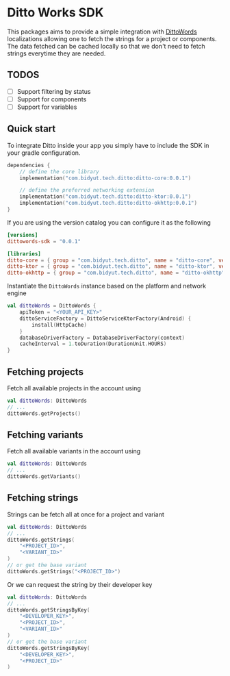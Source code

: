 # Ditto Works SDK

This packages aims to provide a simple integration with [DittoWords](https://www.dittowords.com/) localizations allowing
one to fetch the strings for a project or components. The data fetched can be cached locally so that we don't need to
fetch strings everytime they are needed.

## TODOS

- [ ] Support filtering by status
- [ ] Support for components
- [ ] Support for variables

## Quick start

To integrate Ditto inside your app you simply have to include the SDK in your gradle configuration.
```kotlin
dependencies {
    // define the core library
    implementation("com.bidyut.tech.ditto:ditto-core:0.0.1")

    // define the preferred networking extension
    implementation("com.bidyut.tech.ditto:ditto-ktor:0.0.1")
    implementation("com.bidyut.tech.ditto:ditto-okhttp:0.0.1")
}
```

If you are using the version catalog you can configure it as the following
```toml
[versions]
dittowords-sdk = "0.0.1"

[libraries]
ditto-core = { group = "com.bidyut.tech.ditto", name = "ditto-core", version.ref = "dittowords-sdk" }
ditto-ktor = { group = "com.bidyut.tech.ditto", name = "ditto-ktor", version.ref = "dittowords-sdk" }
ditto-okhttp = { group = "com.bidyut.tech.ditto", name = "ditto-okhttp", version.ref = "dittowords-sdk" }
```

Instantiate the `DittoWords` instance based on the platform and network engine
```kotlin
val dittoWords = DittoWords {
    apiToken = "<YOUR_API_KEY>"
    dittoServiceFactory = DittoServiceKtorFactory(Android) {
        install(HttpCache)
    }
    databaseDriverFactory = DatabaseDriverFactory(context)
    cacheInterval = 1.toDuration(DurationUnit.HOURS)
}
```

## Fetching projects

Fetch all available projects in the account using

```kotlin
val dittoWords: DittoWords
// ...
dittoWords.getProjects()
```

## Fetching variants

Fetch all available variants in the account using

```kotlin
val dittoWords: DittoWords
// ...
dittoWords.getVariants()
```

## Fetching strings

Strings can be fetch all at once for a project and variant

```kotlin
val dittoWords: DittoWords
// ...
dittoWords.getStrings(
    "<PROJECT_ID>",
    "<VARIANT_ID>"
)
// or get the base variant
dittoWords.getStrings("<PROJECT_ID>")
```

Or we can request the string by their developer key

```kotlin
val dittoWords: DittoWords
// ...
dittoWords.getStringsByKey(
    "<DEVELOPER_KEY>",
    "<PROJECT_ID>",
    "<VARIANT_ID>"
)
// or get the base variant
dittoWords.getStringsByKey(
    "<DEVELOPER_KEY>",
    "<PROJECT_ID>"
)
```
